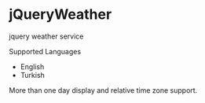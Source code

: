 # jQueryWeather
jquery weather service


Supported Languages
- English 
- Turkish

More than one day display and relative time zone support.
